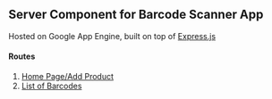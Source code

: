 ## Server Component for Barcode Scanner App

Hosted on Google App Engine, built on top of [Express.js][1]

#### Routes

1. [Home Page/Add Product][2]
2. [List of Barcodes][3]

[1]: http://expressjs.com/
[2]: https://barcodes-152422.appspot-preview.com/barcodes/pages/add
[3]: https://barcodes-152422.appspot-preview.com/barcodes/pages/list